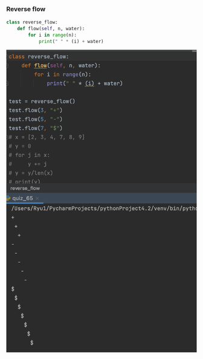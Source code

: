 ### Reverse flow

```.py
class reverse_flow:
    def flow(self, n, water):
        for i in range(n):
            print(" " * (i) + water)
```

![](quiz_65py.png)
